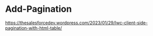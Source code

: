 # Add-Pagination
https://thesalesforcedev.wordpress.com/2023/01/29/lwc-client-side-pagination-with-html-table/
